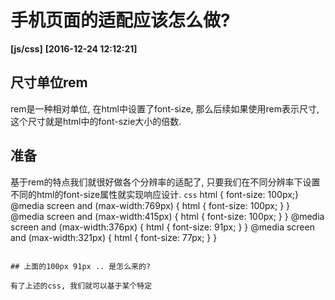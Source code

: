 # 手机页面的适配应该怎么做?
**[js/css]**   **[2016-12-24 12:12:21]**

## 尺寸单位rem
rem是一种相对单位, 在html中设置了font-size, 那么后续如果使用rem表示尺寸, 这个尺寸就是html中的font-szie大小的倍数. 

## 准备
基于rem的特点我们就很好做各个分辨率的适配了, 只要我们在不同分辨率下设置不同的html的font-size属性就实现响应设计.
```css```
html { font-size: 100px;}
@media screen and (max-width:769px) {
	html { font-size: 100px; }
}
@media screen and (max-width:415px) {
	html { font-size: 100px; }
}
@media screen and (max-width:376px) {
	html { font-size: 91px; }
}
@media screen and (max-width:321px) {
	html { font-size: 77px; }
}
```

## 上面的100px 91px .. 是怎么来的?

有了上述的css, 我们就可以基于某个特定




